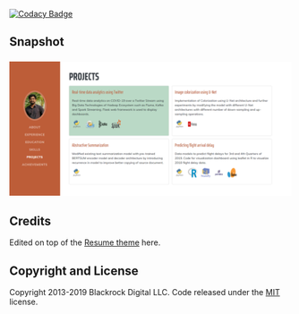 [![Codacy Badge](https://api.codacy.com/project/badge/Grade/df84c2d326b340d5998e671728cb2e22)](https://www.codacy.com/manual/dsandeep0138/dsandeep0138.github.io?utm_source=github.com&amp;utm_medium=referral&amp;utm_content=dsandeep0138/dsandeep0138.github.io&amp;utm_campaign=Badge_Grade)

## Snapshot

<h3 align="center">
  <img src="img/snapshot.PNG" width="800">
</h3>

## Credits

Edited on top of the [Resume theme](https://startbootstrap.com/themes/resume/) here.

## Copyright and License

Copyright 2013-2019 Blackrock Digital LLC. Code released under the [MIT](https://github.com/BlackrockDigital/startbootstrap-resume/blob/gh-pages/LICENSE) license.
